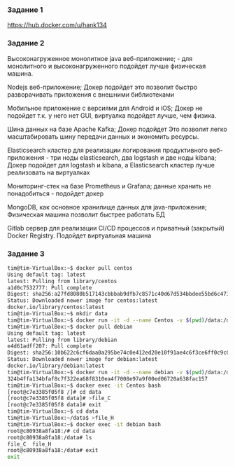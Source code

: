 ### Задание 1

https://hub.docker.com/u/hank134

### Задание 2

Высоконагруженное монолитное java веб-приложение; - для монолитного и высоконагруженного подойдет лучше физическая машина.  

Nodejs веб-приложение; Докер подойдет это позволит быстро разворачивать приложения с внешними библиотеками 

Мобильное приложение c версиями для Android и iOS; Докер не подойдет т.к. у него нет GUI, виртуалка подойдет лучше, чем физика. 

Шина данных на базе Apache Kafka;  Докер подойдет Это позволит легко масштабировать шину передачи данных и экономить ресурсы.  

Elasticsearch кластер для реализации логирования продуктивного веб-приложения - три ноды elasticsearch, два logstash и две ноды kibana; Докер подойдет для logstash и kibana, а Elasticsearch кластер лучше реализовать на виртуалках

Мониторинг-стек на базе Prometheus и Grafana; данные хранить не понадобиться - подойдет докер

MongoDB, как основное хранилище данных для java-приложения; Физическая машина позволит быстрее работать БД

Gitlab сервер для реализации CI/CD процессов и приватный (закрытый) Docker Registry. Подойдет виртуальная машина



### Задание 3
```bash
tim@tim-VirtualBox:~$ docker pull centos
Using default tag: latest
latest: Pulling from library/centos
a1d0c7532777: Pull complete
Digest: sha256:a27fd8080b517143cbbbab9dfb7c8571c40d67d534bbdee55bd6c473f432b177
Status: Downloaded newer image for centos:latest
docker.io/library/centos:latest
tim@tim-VirtualBox:~$ mkdir data
tim@tim-VirtualBox:~$ docker run -it -d --name Centos -v $(pwd)/data:/data centos:latest
tim@tim-VirtualBox:~$ docker pull debian
Using default tag: latest
latest: Pulling from library/debian
e4d61adff207: Pull complete
Digest: sha256:10b622c6cf6daa0a295be74c0e412ed20e10f91ae4c6f3ce6ff0c9c04f77cbf6
Status: Downloaded newer image for debian:latest
docker.io/library/debian:latest
tim@tim-VirtualBox:~$ docker run -it -d --name debian -v $(pwd)/data:/data debian:latest
324b4ffa134bfaf8c7f322ea68f8310ea4f7008e97a9f00ed06720a638fac157
tim@tim-VirtualBox:~$ docker exec -it Centos bash
[root@c7e3385f05f8 /]# cd data
[root@c7e3385f05f8 data]# >file_C
[root@c7e3385f05f8 data]# exit
tim@tim-VirtualBox:~$ cd data
tim@tim-VirtualBox:~/data$ >file_H
tim@tim-VirtualBox:~$ docker exec -it debian bash
root@c80938a8fa18:/# cd data
root@c80938a8fa18:/data# ls
file_C  file_H
root@c80938a8fa18:/data# exit
exit
```
